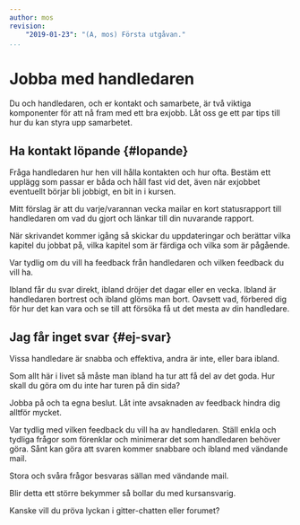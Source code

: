 ```yaml
---
author: mos
revision:
    "2019-01-23": "(A, mos) Första utgåvan."
...
```

Jobba med handledaren
=======================

Du och handledaren, och er kontakt och samarbete, är två viktiga komponenter för att nå fram med ett bra exjobb. Låt oss ge ett par tips till hur du kan styra upp samarbetet.



Ha kontakt löpande {#lopande}
-----------------------

Fråga handledaren hur hen vill hålla kontakten och hur ofta. Bestäm ett upplägg som passar er båda och håll fast vid det, även när exjobbet eventuellt börjar bli jobbigt, en bit in i kursen.

Mitt förslag är att du varje/varannan vecka mailar en kort statusrapport till handledaren om vad du gjort och länkar till din nuvarande rapport.

När skrivandet kommer igång så skickar du uppdateringar och berättar vilka kapitel du jobbat på, vilka kapitel som är färdiga och vilka som är pågående.

Var tydlig om du vill ha feedback från handledaren och vilken feedback du vill ha.

Ibland får du svar direkt, ibland dröjer det dagar eller en vecka. Ibland är handledaren bortrest och ibland glöms man bort. Oavsett vad, förbered dig för hur det kan vara och se till att försöka få ut det mesta av din handledare.



Jag får inget svar {#ej-svar}
-----------------------

Vissa handledare är snabba och effektiva, andra är inte, eller bara ibland.

Som allt här i livet så måste man ibland ha tur att få del av det goda. Hur skall du göra om du inte har turen på din sida?

Jobba på och ta egna beslut. Låt inte avsaknaden av feedback hindra dig alltför mycket.

Var tydlig med vilken feedback du vill ha av handledaren. Ställ enkla och tydliga frågor som förenklar och minimerar det som handledaren behöver göra. Sånt kan göra att svaren kommer snabbare och ibland med vändande mail.

Stora och svåra frågor besvaras sällan med vändande mail.

Blir detta ett större bekymmer så bollar du med kursansvarig.

Kanske vill du pröva lyckan i gitter-chatten eller forumet?
